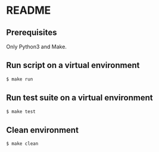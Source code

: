# README
## Prerequisites
Only Python3 and Make.
## Run script on a virtual environment
```bash
$ make run
```
## Run test suite on a virtual environment
```bash
$ make test
```
## Clean environment
```bash
$ make clean
```